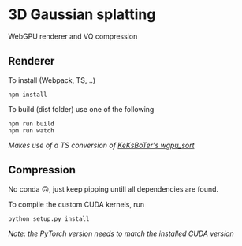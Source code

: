 # 3D Gaussian splatting

WebGPU renderer and VQ compression

## Renderer
To install (Webpack, TS, ..)

```
npm install
```

To build (dist folder) use one of the following

```
npm run build
npm run watch
```

*Makes use of a TS conversion of [KeKsBoTer's wgpu_sort](https://github.com/KeKsBoTer/wgpu_sort)*

## Compression

No conda 🙃, just keep pipping untill all dependencies are found.

To compile the custom CUDA kernels, run

```
python setup.py install
```

*Note: the PyTorch version needs to match the installed CUDA version*